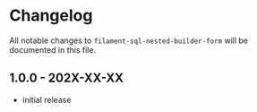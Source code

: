 # Changelog

All notable changes to `filament-sql-nested-builder-form` will be documented in this file.

## 1.0.0 - 202X-XX-XX

- initial release
